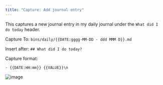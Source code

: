 ```yaml
---
title: "Capture: Add journal entry"
---
```


This captures a new journal entry in my daily journal under the `What did I do today` header.

Capture To: `bins/daily/{{DATE:gggg-MM-DD - ddd MMM D}}.md`

Insert after: `## What did I do today?`

Capture format:

```
- {{DATE:HH:mm}} {{VALUE}}\n
```

![image](https://user-images.githubusercontent.com/29108628/121774877-c2d82980-cb84-11eb-99c4-a20a14e41856.png)
